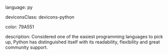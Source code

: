 language: py

deviconsClass: devicons-python

color: 79A551

description: Considered one of the easiest programming languages to pick up, Python has distinguished itself with its readability, flexibility and great community support.
